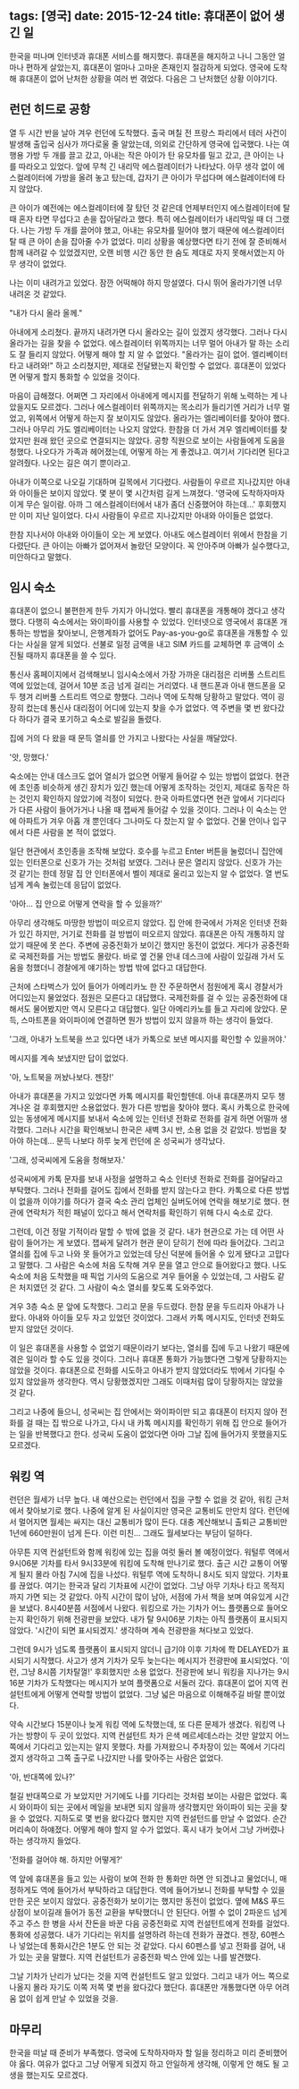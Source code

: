 tags: [영국]
date: 2015-12-24
title: 휴대폰이 없어 생긴 일
---
한국을 떠나며 인터넷과 휴대폰 서비스를 해지했다. 휴대폰을 해지하고 나니 그동안 얼마나 편하게 살았는지, 휴대폰이 얼마나 고마운 존재인지 절감하게 되었다. 영국에 도착해 휴대폰이 없어 난처한 상황을 여러 번 겪었다. 다음은 그 난처했던 상황 이야기다.<!--more-->

## 런던 히드로 공항
열 두 시간 반을 날아 겨우 런던에 도착했다. 출국 며칠 전 프랑스 파리에서 테러 사건이 발생해 출입국 심사가 까다로울 줄 알았는데, 의외로 간단하게 영국에 입국했다. 나는 여행용 가방 두 개를 끌고 갔고, 아내는 작은 아이가 탄 유모차를 밀고 갔고, 큰 아이는 나를 따라오고 있었다. 앞에 무척 긴 내리막 에스컬레이터가 나타났다. 아무 생각 없이 에스컬레이터에 가방을 올려 놓고 탔는데, 갑자기 큰 아이가 무섭다며 에스컬레이터에 타지 않았다.

큰 아이가 예전에는 에스컬레이터에 잘 탔던 것 같은데 언제부터인지 에스컬레이터에 탈 때 혼자 타면 무섭다고 손을 잡아달라고 했다. 특히 에스컬레이터가 내리막일 때 더 그랬다. 나는 가방 두 개를 끌어야 했고, 아내는 유모차를 밀어야 했기 때문에 에스컬레이터 탈 때 큰 아이 손을 잡아줄 수가 없었다. 미리 상황을 예상했다면 타기 전에 잘 준비해서 함께 내려갈 수 있었겠지만, 오랜 비행 시간 동안 한 숨도 제대로 자지 못해서였는지 아무 생각이 없었다.

나는 이미 내려가고 있었다. 잠깐 어떡해야 하지 망설였다. 다시 뛰어 올라가기엔 너무 내려온 것 같았다.

"내가 다시 올라 올께."

아내에게 소리쳤다. 끝까지 내려가면 다시 올라오는 길이 있겠지 생각했다. 그러나 다시 올라가는 길을 찾을 수 없었다. 에스컬레이터 위쪽까지는 너무 멀어 아내가 말 하는 소리도 잘 들리지 않았다. 어떻게 해야 할 지 알 수 없었다. "올라가는 길이 없어. 엘리베이터 타고 내려와!" 하고 소리쳤지만, 제대로 전달됐는지 확인할 수 없었다. 휴대폰이 있었다면 어떻게 할지 통화할 수 있었을 것이다.

마음이 급해졌다. 어쩌면 그 자리에서 아내에게 메시지를 전달하기 위해 노력하는 게 나았을지도 모르겠다. 그러나 에스컬레이터 위쪽까지는 목소리가 들리기엔 거리가 너무 멀었고, 위쪽에서 어떻게 하는지 잘 보이지도 않았다. 올라가는 엘리베이터를 찾아야 했다. 그러나 아무리 가도 엘리베이터는 나오지 않았다. 한참을 더 가서 겨우 엘리베이터를 찾았지만 원래 왔던 곳으로 연결되지는 않았다. 공항 직원으로 보이는 사람들에게 도움을 청했다. 나오다가 가족과 헤어졌는데, 어떻게 하는 게 좋겠냐고. 여기서 기다리면 된다고 알려줬다. 나오는 길은 여기 뿐이라고.

아내가 이쪽으로 나오길 기대하며 길목에서 기다렸다. 사람들이 우르르 지나갔지만 아내와 아이들은 보이지 않았다. 몇 분이 몇 시간처럼 길게 느껴졌다. '영국에 도착하자마자 이게 무슨 일이람. 아까 그 에스컬레이터에서 내가 좀더 신중했어야 하는데...' 후회했지만 이미 지난 일이었다. 다시 사람들이 우르르 지나갔지만 아내와 아이들은 없었다.

한참 지나서야 아내와 아이들이 오는 게 보였다. 아내도 에스컬레이터 위에서 한참을 기다렸단다. 큰 아이는 아빠가 없어져서 놀랐던 모양이다. 꼭 안아주며 아빠가 실수했다고, 미안하다고 말했다.

## 임시 숙소
휴대폰이 없으니 불편한게 한두 가지가 아니었다. 빨리 휴대폰을 개통해야 겠다고 생각했다. 다행히 숙소에서는 와이파이를 사용할 수 있었다. 인터넷으로 영국에서 휴대폰 개통하는 방법을 찾아보니, 은행계좌가 없어도 Pay-as-you-go로 휴대폰을 개통할 수 있다는 사실을 알게 되었다. 선불로 일정 금액을 내고 SIM 카드를 교체하면 후 금액이 소진될 때까지 휴대폰을 쓸 수 있다.

통신사 홈페이지에서 검색해보니 임시숙소에서 가장 가까운 대리점은 리버풀 스트리트 역에 있었는데, 걸어서 10분 조금 넘게 걸리는 거리였다. 내 핸드폰과 아내 핸드폰을 모두 챙겨 리버풀 스트리트 역으로 향했다. 그러나 역에 도착해 당황하고 말았다. 역이 굉장히 컸는데 통신사 대리점이 어디에 있는지 찾을 수가 없었다. 역 주변을 몇 번 왔다갔다 하다가 결국 포기하고 숙소로 발길을 돌렸다.

집에 거의 다 왔을 때 문득 열쇠를 안 가지고 나왔다는 사실을 깨달았다.

'앗, 망했다.'

숙소에는 안내 데스크도 없어 열쇠가 없으면 어떻게 들어갈 수 있는 방법이 없었다. 현관에 초인종 비슷하게 생긴 장치가 있긴 했는데 어떻게 조작하는 것인지, 제대로 동작은 하는 것인지 확인하지 않았기에 걱정이 되었다. 한국 아파트였다면 현관 앞에서 기다리다가 다른 사람이 들어가거나 나올 때 잽싸게 들어갈 수 있을 것이다. 그러나 이 숙소는 안에 아파트가 겨우 아홉 개 뿐인데다 그나마도 다 찼는지 알 수 없었다. 건물 안이나 입구에서 다른 사람을 본 적이 없었다.

일단 현관에서 초인종을 조작해 보았다. 호수를 누르고 Enter 버튼을 눌렀더니 집안에 있는 인터폰으로 신호가 가는 것처럼 보였다. 그러나 문은 열리지 않았다. 신호가 가는 것 같기는 한데 정말 집 안 인터폰에서 벨이 제대로 울리고 있는지 알 수 없었다. 열 번도 넘게 계속 눌렀는데 응답이 없었다.

'아아... 집 안으로 어떻게 연락을 할 수 있을까?'

아무리 생각해도 마땅한 방법이 떠오르지 않았다. 집 안에 한국에서 가져온 인터넷 전화가 있긴 하지만, 거기로 전화를 걸 방법이 떠오르지 않았다. 휴대폰은 아직 개통하지 않았기 때문에 못 쓴다. 주변에 공중전화가 보이긴 했지만 동전이 없었다. 게다가 공중전화로 국제전화를 거는 방법도 몰랐다. 바로 옆 건물 안내 데스크에 사람이 있길래 가서 도움을 청했더니 경찰에게 얘기하는 방법 밖에 없다고 대답한다.

근처에 스타벅스가 있어 들어가 아메리카노 한 잔 주문하면서 점원에게 혹시 경찰서가 어디있는지 물었었다. 점원은 모른다고 대답했다. 국제전화를 걸 수 있는 공중전화에 대해서도 물어봤지만 역시 모른다고 대답했다. 일단 아메리카노를 들고 자리에 앉았다. 문득, 스마트폰을 와이파이에 연결하면 뭔가 방법이 있지 않을까 하는 생각이 들었다.

'그래, 아내가 노트북을 쓰고 있다면 내가 카톡으로 보낸 메시지를 확인할 수 있을꺼야.'

메시지를 계속 보냈지만 답이 없었다.

'아, 노트북을 꺼놨나보다. 젠장!'

아내가 휴대폰을 가지고 있었다면 카톡 메시지를 확인할텐데. 아내 휴대폰까지 모두 챙겨나온 걸 후회했지만 소용없었다. 뭔가 다른 방법을 찾아야 했다. 혹시 카톡으로 한국에 있는 동생에게 메시지를 보내서 숙소에 있는 인터넷 전화로 전화를 걸게 하면 어떨까 생각했다. 그러나 시간을 확인해보니 한국은 새벽 3시 반, 소용 없을 것 같았다. 방법을 찾아야 하는데... 문득 나보다 하루 늦게 런던에 온 성국씨가 생각났다.

'그래, 성국씨에게 도움을 청해보자.'

성국씨에게 카톡 문자를 보내 사정을 설명하고 숙소 인터넷 전화로 전화를 걸어달라고 부탁했다. 그러나 전화를 걸어도 집에서 전화를 받지 않는다고 한다. 카톡으로 다른 방법이 없을까 이야기를 하다가 결국 숙소 관리 업체인 실버도어에 연락을 해보기로 했다. 현관에 연락처가 적힌 패널이 있다고 해서 연락처를 확인하기 위해 다시 숙소로 갔다.

그런데, 이건 정말 기적이라 말할 수 밖에 없을 것 같다. 내가 현관으로 가는 데 어떤 사람이 들어가는 게 보였다. 잽싸게 달려가 현관 문이 닫히기 전에 따라 들어갔다. 그리고 열쇠를 집에 두고 나와 못 들어가고 있었는데 당신 덕분에 들어올 수 있게 됐다고 고맙다고 말했다. 그 사람은 숙소에 처음 도착해 겨우 문을 열고 안으로 들어왔다고 했다. 나도 숙소에 처음 도착했을 때 픽업 기사의 도움으로 겨우 들어올 수 있었는데, 그 사람도 같은 처지였던 것 같다. 그 사람이 숙소 열쇠를 찾도록 도와주었다.

겨우 3층 숙소 문 앞에 도착했다. 그리고 문을 두드렸다. 한참 문을 두드리자 아내가 나왔다. 아내와 아이들 모두 자고 있었던 것이었다. 그래서 카톡 메시지도, 인터넷 전화도 받지 않았던 것이다.

이 일은 휴대폰을 사용할 수 없었기 때문이라기 보다는, 열쇠를 집에 두고 나왔기 때문에 겪은 일이라 할 수도 있을 것이다. 그러나 휴대폰 통화가 가능했다면 그렇게 당황하지는 않았을 것이다. 휴대폰으로 전화를 시도하고 아내가 받지 않았더라도 밖에서 기다릴 수 있지 않았을까 생각한다. 역시 당황했겠지만 그래도 이때처럼 많이 당황하지는 않았을 것 같다.

그리고 나중에 들으니, 성국씨는 집 안에서는 와이파이만 되고 휴대폰이 터지지 않아 전화를 걸 때는 집 밖으로 나가고, 다시 내 카톡 메시지를 확인하기 위해 집 안으로 들어가는 일을 반복했다고 한다. 성국씨 도움이 없었다면 아마 그날 집에 들어가지 못했을지도 모르겠다.

## 워킹 역
런던은 월세가 너무 높다. 내 예산으로는 런던에서 집을 구할 수 없을 것 같아, 워킹 근처에서 찾아보기로 했다. 나중에 알게 된 사실이지만 영국은 교통비도 만만치 않다. 런던에서 멀어지면 월세는 싸지는 대신 교통비가 많이 든다. 대충 계산해보니 출퇴근 교통비만 1년에 660만원이 넘게 든다. 이런 미친... 그래도 월세보다는 부담이 덜하다.

아무튼 지역 컨설턴트와 함께 워킹에 있는 집을 여럿 둘러 볼 예정이었다. 워털루 역에서 9시06분 기차를 타서 9시33분에 워킹에 도착해 만나기로 했다. 출근 시간 교통이 어떻게 될지 몰라 아침 7시에 집을 나섰다. 워털루 역에 도착하니 8시도 되지 않았다. 기차표를 끊었다. 여기는 한국과 달리 기차표에 시간이 없었다. 그냥 아무 기차나 타고 목적지까지 가면 되는 것 같았다. 아직 시간이 많이 남아, 서점에 가서 책을 보며 여유있게 시간을 보냈다.  8시40분쯤 서점에서 나왔다. 워킹으로 가는 기차가 어느 플랫폼으로 들어오는지 확인하기 위해 전광판을 보았다. 내가 탈 9시06분 기차는 아직 플랫폼이 표시되지 않았다. '시간이 되면 표시되겠지.' 생각하며 계속 전광판을 쳐다보고 있었다.

그런데 9시가 넘도록 플랫폼이 표시되지 않더니 급기야 이후 기차에 쫙 DELAYED가 표시되기 시작했다. 사고가 생겨 기차가 모두 늦는다는 메시지가 전광판에 표시되었다. '이런, 그냥 8시쯤 기차탈껄!' 후회했지만 소용 없었다. 전광판에 보니 워킹을 지나가는 9시16분 기차가 도착했다는 메시지가 보여 플랫폼으로 서둘러 갔다. 휴대폰이 없어 지역 컨설턴트에게 어떻게 연락할 방법이 없었다. 그냥 넓은 마음으로 이해해주길 바랄 뿐이었다.

약속 시간보다 15분이나 늦게 워킹 역에 도착했는데, 또 다른 문제가 생겼다. 워킹역 나가는 방향이 두 곳이 있었다. 지역 컨설턴트 차가 은색 메르세데스라는 것만 알았지 어느 쪽에서 기다리고 있는지는 알지 못했다. 차를 가져왔으니 주차장이 있는 쪽에서 기다리겠지 생각하고 그쪽 출구로 나갔지만 나를 맞아주는 사람은 없었다.

'아, 반대쪽에 있나?'

철길 반대쪽으로 가 보았지만 거기에도 나를 기다리는 것처럼 보이는 사람은 없었다. 혹시 와이파이 되는 곳에서 메일을 보내면 되지 않을까 생각했지만 와이파이 되는 곳을 찾을 수 없었다. 지하도로 몇 번을 왔다갔다 했지만 지역 컨설턴드를 만날 수 없었다. 순간 머리속이 하얘졌다. 어떻게 해야 할지 알 수가 없었다. 혹시 내가 늦어서 그냥 가버렸나 하는 생각까지 들었다.

'전화를 걸어야 해. 하지만 어떻게?'

역 앞에 휴대폰을 들고 있는 사람이 보여 전화 한 통화만 하면 안 되겠냐고 물었더니, 매정하게도 역에 들어가서 부탁하라고 대답한다. 역에 들어가보니 전화를 부탁할 수 있을만한 곳은 보이지 않았다. 공중전화가 보이기는 했지만 동전이 없었다. 옆에 M&S 푸드 상점이 보이길래 들어가 동전 교환을 부탁했더니 안 된단다. 어쩔 수 없이 2파운드 넘게 주고 주스 한 병을 사서 잔돈을 바꾼 다음 공중전화로 지역 컨설턴트에게 전화를 걸었다. 통화에 성공했다. 내가 기다리는 위치를 설명하려 하는데 전화가 끊겼다. 젠장, 60펜스나 넣었는데 통화시간은 1분도 안 되는 것 같았다. 다시 60펜스를 넣고 전화를 걸어, 내가 있는 곳을 말했다. 지역 컨설턴트가 공중전화 박스 안에 있는 나를 발견했다.

그날 기차가 난리가 났다는 것을 지역 컨설턴트도 알고 있었다. 그리고 내가 어느 쪽으로 나올지 몰라 자기도 이쪽 저쪽 몇 번을 왔다갔다 했단다. 휴대폰만 개통했다면 아무 어려움 없이 쉽게 만날 수 있었을 것을.

## 마무리
한국을 떠날 때 준비가 부족했다. 영국에 도착하자마자 할 일을 정리하고 미리 준비했어야 옳다. 여유가 없다고 그냥 어떻게 되겠지 하고 안일하게 생각해, 이렇게 안 해도 될 고생을 했는지도 모르겠다.
